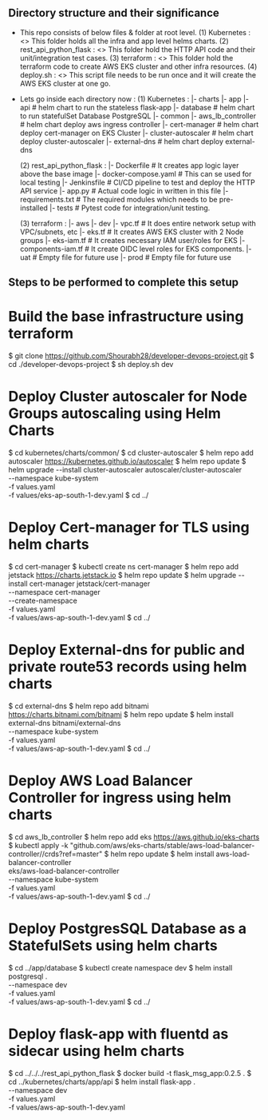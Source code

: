 
## Directory structure and their significance

  - This repo consists of below files & folder at root level.
    (1) Kubernetes :
        <> This folder holds all the infra and app level helms charts.
    (2) rest_api_python_flask :
        <> This folder hold the HTTP API code and their unit/integration test cases.
    (3) terraform :
        <> This folder hold the terraform code to create AWS EKS cluster and other infra resources.
    (4) deploy.sh :
        <> This script file needs to be run once and it will create the AWS EKS cluster at one go.

  - Lets go inside each directory now :
    (1) Kubernetes :
         |- charts 
             |- app
                 |- api                # helm chart to run the stateless flask-app
                 |- database           # helm chart to run statefulSet Database PostgreSQL
             |- common 
                 |- aws_lb_controller     # helm chart deploy aws ingress controller
                 |- cert-manager          # helm chart deploy cert-manager on EKS Cluster
                 |- cluster-autoscaler    # helm chart deploy cluster-autoscaler 
                 |- external-dns          # helm chart deploy external-dns

    (2) rest_api_python_flask :
         |- Dockerfile               # It creates app logic layer above the base image
         |- docker-compose.yaml      # This can se used for local testing
         |- Jenkinsfile              # CI/CD pipeline to test and deploy the HTTP API service
         |- app.py                   # Actual code logic in written in this file
         |- requirements.txt         # The required modules which needs to be pre-installed
         |- tests                    # Pytest code for integration/unit testing.

    (3) terraform :
         |- aws
             |- dev
                 |- vpc.tf             # It does entire network setup with VPC/subnets, etc
                 |- eks.tf             # It creates AWS EKS cluster with 2 Node groups
                 |- eks-iam.tf         # It creates necessary IAM user/roles for EKS
                 |- components-iam.tf  # It create OIDC level roles for EKS components.
             |- uat                    # Empty file for future use
             |- prod                   # Empty file for future use

## Steps to be performed to complete this setup

# Build the base infrastructure using terraform

  $ git clone https://github.com/Shourabh28/developer-devops-project.git
  $ cd ./developer-devops-project
  $ sh deploy.sh dev 

# Deploy Cluster autoscaler for Node Groups autoscaling using Helm Charts

  $ cd kubernetes/charts/common/
  $ cd cluster-autoscaler
  $ helm repo add autoscaler https://kubernetes.github.io/autoscaler
  $ helm repo update
  $ helm upgrade --install cluster-autoscaler autoscaler/cluster-autoscaler \
        --namespace kube-system \
        -f values.yaml \
        -f values/eks-ap-south-1-dev.yaml
  $ cd ../

# Deploy Cert-manager for TLS using helm charts

  $ cd cert-manager
  $ kubectl create ns cert-manager
  $ helm repo add jetstack https://charts.jetstack.io
  $ helm repo update
  $ helm upgrade --install cert-manager jetstack/cert-manager \
        --namespace cert-manager \
        --create-namespace \
        -f values.yaml \
        -f values/aws-ap-south-1-dev.yaml
  $ cd ../

# Deploy External-dns for public and private route53 records using helm charts

  $ cd external-dns
  $ helm repo add bitnami https://charts.bitnami.com/bitnami
  $ helm repo update
  $ helm install external-dns bitnami/external-dns \
        --namespace kube-system \
        -f values.yaml \
        -f values/aws-ap-south-1-dev.yaml
  $ cd ../

# Deploy AWS Load Balancer Controller for ingress using helm charts

  $ cd aws_lb_controller
  $ helm repo add eks https://aws.github.io/eks-charts
  $ kubectl apply -k "github.com/aws/eks-charts/stable/aws-load-balancer-controller//crds?ref=master"
  $ helm repo update
  $ helm install aws-load-balancer-controller \
        eks/aws-load-balancer-controller \
        --namespace kube-system \
        -f values.yaml \
        -f values/aws-ap-south-1-dev.yaml
  $ cd ../

# Deploy PostgresSQL Database as a StatefulSets using helm charts

  $ cd ../app/database
  $ kubectl create namespace dev
  $ helm install postgresql . \
        --namespace dev \
        -f values.yaml \
        -f values/aws-ap-south-1-dev.yaml
  $ cd ../

# Deploy flask-app with fluentd as sidecar using helm charts

  $ cd ../../../rest_api_python_flask
  $ docker build -t flask_msg_app:0.2.5 .
  $ cd ../kubernetes/charts/app/api
  $ helm install flask-app . \
        --namespace dev \
        -f values.yaml \
        -f values/aws-ap-south-1-dev.yaml 

